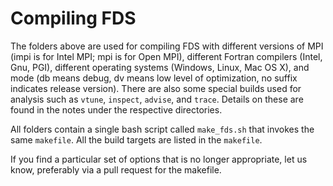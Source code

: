 # Compiling FDS

The folders above are used for compiling FDS with different versions of MPI (impi is for Intel MPI; mpi is for Open MPI), different Fortran compilers (Intel, Gnu, PGI), different operating systems (Windows, Linux, Mac OS X), and mode (db means debug, dv means low level of optimization, no suffix indicates release version). There are also some special builds used for analysis such as `vtune`, `inspect`, `advise`, and `trace`. Details on these are found in the notes under the respective directories.

All folders contain a single bash script called `make_fds.sh` that invokes the same `makefile`. All the build targets are listed in the `makefile`. 

If you find a particular set of options that is no longer appropriate, let us know, preferably via a pull request for the makefile.
